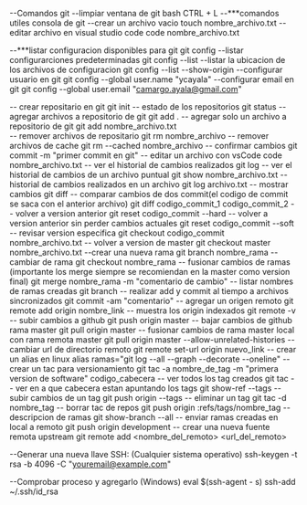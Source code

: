 --Comandos git
--limpiar ventana de git bash CTRL + L
--***comandos utiles consola de git
--crear un archivo vacio
touch nombre_archivo.txt
--editar archivo en visual studio code
code nombre_archivo.txt

--***listar configuracion disponibles para git
git config
--listar configurarciones predeterminadas
git config --list
--listar la ubicacion de los archivos de configuracion 
git config --list --show-origin 
--configurar usuario en git
git config --global user.name "ycayala"
--configurar email en git
git config --global user.email "camargo.ayala@gmail.com"

-- crear repositario en git
git init
-- estado de los repositorios
git status
-- agregar archivos a repositorio de git
git add .
-- agregar solo un archivo a repositorio de git
git add nombre_archivo.txt  
-- remover archivos de repositario
git rm nombre_archivo
-- remover archivos de cache
git rm --cached nombre_archivo
-- confirmar cambios
git commit -m "primer commit en git"
-- editar un archivo con vsCode
code nombre_archivo.txt
-- ver el historial de cambios realizados
git log
-- ver el historial de cambios de un archivo puntual
git show nombre_archivo.txt
--historial de cambios realizados en un archivo
git log archivo.txt
-- mostrar cambios
git diff
-- comparar cambios de dos commit(el codigo de commit se saca con el anterior archivo)
git diff codigo_commit_1 codigo_commit_2
-- volver a version anterior
git reset codigo_commit --hard
-- volver a version anterior sin perder cambios actuales
git reset codigo_commit --soft
-- revisar version especifica
git checkout codigo_commit nombre_archivo.txt
-- volver a version de master
git checkout master nombre_archivo.txt
--crear una nueva rama
git branch nombre_rama
-- cambiar de rama
git checkout nombre_rama
-- fusionar cambios de ramas (importante los merge siempre se recomiendan en la master como version final)
git merge nombre_rama -m "comentario de cambio"
-- listar nombres de ramas creadas 
git branch
-- realizar add y commit al tiempo a archivos sincronizados
git commit -am "comentario"
-- agregar un origen remoto
git remote add origin nombre_link
-- muestra los origin indexados
git remote -v
-- subir cambios a github 
git push origin master
-- bajar cambios de github rama master
git pull origin master
-- fusionar cambios de rama master local con rama remota master 
git pull origin master --allow-unrelated-histories
-- cambiar url de directorio remoto
git remote set-url origin nuevo_link
-- crear un alias en linux
alias ramas="git log --all --graph --decorate --oneline"
-- crear un tac para versionamiento
git tac -a nombre_de_tag -m "primera version de software" codigo_cabecera
-- ver todos los tag creados
git tac
-- ver en a que cabecera estan apuntando los tags
git show-ref --tags
-- subir cambios de un tag
git push origin --tags
-- eliminar un tag
git tac -d nombre_tag
-- borrar tac de repos
git push origin :refs/tags/nombre_tag
-- descripcion de ramas
git show-branch --all
-- enviar ramas creadas en local a remoto
git push origin development
-- crear una nueva fuente remota upstream 
git remote add <nombre_del_remoto> <url_del_remoto> 



--Generar una nueva llave SSH: (Cualquier sistema operativo)
ssh-keygen -t rsa -b 4096 -C "youremail@example.com"

--Comprobar proceso y agregarlo (Windows)
eval $(ssh-agent - s)
ssh-add ~/.ssh/id_rsa


